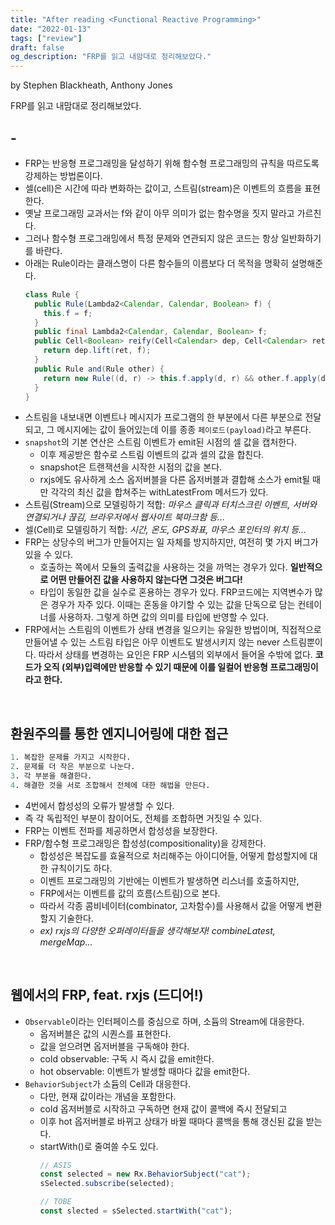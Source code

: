```yaml
---
title: "After reading <Functional Reactive Programming>"
date: "2022-01-13"
tags: ["review"]
draft: false
og_description: "FRP를 읽고 내맘대로 정리해보았다."
---
```


by Stephen Blackheath, Anthony Jones

FRP를 읽고 내맘대로 정리해보았다.

## -

- FRP는 반응형 프로그래밍을 달성하기 위해 함수형 프로그래밍의 규칙을 따르도록 강제하는 방법론이다.
- 셀(cell)은 시간에 따라 변화하는 값이고, 스트림(stream)은 이벤트의 흐름을 표현한다.
- 옛날 프로그래밍 교과서는 f와 같이 아무 의미가 없는 함수명을 짓지 말라고 가르친다.
- 그러나 함수형 프로그래밍에서 특정 문제와 연관되지 않은 코드는 항상 일반화하기를 바란다.
- 아래는 Rule이라는 클래스명이 다른 함수들의 이름보다 더 목적을 명확히 설명해준다.
  ```java
  class Rule {
    public Rule(Lambda2<Calendar, Calendar, Boolean> f) {
      this.f = f;
    }
    public final Lambda2<Calendar, Calendar, Boolean> f;
    public Cell<Boolean> reify(Cell<Calendar> dep, Cell<Calendar> ret) {
      return dep.lift(ret, f);
    }
    public Rule and(Rule other) {
      return new Rule((d, r) -> this.f.apply(d, r) && other.f.apply(d, r));
    }
  }
  ```
- 스트림을 내보내면 이벤트나 메시지가 프로그램의 한 부분에서 다른 부분으로 전달되고, 그 메시지에는 값이 들어있는데 이를 종종 `페이로드(payload)`라고 부른다.
- `snapshot`의 기본 연산은 스트림 이벤트가 emit된 시점의 셀 값을 캡처한다.
  - 이후 제공받은 함수로 스트림 이벤트의 값과 셀의 값을 합친다.
  - snapshot은 트랜잭션을 시작한 시점의 값을 본다.
  - rxjs에도 유사하게 소스 옵저버블을 다른 옵저버블과 결합해 소스가 emit될 때만 각각의 최신 값을 합쳐주는 withLatestFrom 메서드가 있다.
- 스트림(Stream)으로 모델링하기 적합: _마우스 클릭과 터치스크린 이벤트, 서버와 연결되거나 끊김, 브라우저에서 웹사이트 북마크함 등..._
- 셀(Cell)로 모델링하기 적합: _시간, 온도, GPS좌표, 마우스 포인터의 위치 등..._
- FRP는 상당수의 버그가 만들어지는 일 자체를 방지하지만, 여전히 몇 가지 버그가 있을 수 있다.
  - 호출하는 쪽에서 모듈의 출력값을 사용하는 것을 까먹는 경우가 있다. **일반적으로 어떤 만들어진 값을 사용하지 않는다면 그것은 버그다!**
  - 타입이 동일한 값을 실수로 혼용하는 경우가 있다. FRP코드에는 지역변수가 많은 경우가 자주 있다. 이때는 혼동을 야기할 수 있는 값을 단독으로 담는 컨테이너를 사용하자. 그렇게 하면 값의 의미를 타입에 반영할 수 있다.
- FRP에서는 스트림의 이벤트가 상태 변경을 일으키는 유일한 방법이며, 직접적으로 만들어낼 수 있는 스트림 타입은 아무 이벤트도 발생시키지 않는 never 스트림뿐이다. 따라서 상태를 변경하는 요인은 FRP 시스템의 외부에서 들어올 수밖에 없다. **코드가 오직 (외부)입력에만 반응할 수 있기 때문에 이를 일컬어 반응형 프로그래밍이라고 한다.**

<br />

## 환원주의를 통한 엔지니어링에 대한 접근

```s
1. 복잡한 문제를 가지고 시작한다.
2. 문제를 더 작은 부분으로 나눈다.
3. 각 부분을 해결한다.
4. 해결한 것을 서로 조합해서 전체에 대한 해법을 만든다.
```

- 4번에서 합성성의 오류가 발생할 수 있다.
- 즉 각 독립적인 부분이 참이어도, 전체를 조합하면 거짓일 수 있다.
- FRP는 이벤트 전파를 제공하면서 합성성을 보장한다.
- FRP/함수형 프로그래밍은 합성성(compositionality)을 강제한다.
  - 합성성은 복잡도를 효율적으로 처리해주는 아이디어들, 어떻게 합성할지에 대한 규칙이기도 하다.
  - 이벤트 프로그래밍의 기반에는 이벤트가 발생하면 리스너를 호출하지만,
  - FRP에서는 이벤트를 값의 흐름(스트림)으로 본다.
  - 따라서 각종 콤비네이터(combinator, 고차함수)를 사용해서 값을 어떻게 변환할지 기술한다.
  - _ex) rxjs의 다양한 오퍼레이터들을 생각해보자! combineLatest, mergeMap..._

<br />

## 웹에서의 FRP, feat. rxjs (드디어!)

- `Observable`이라는 인터페이스를 중심으로 하며, 소듐의 Stream에 대응한다.
  - 옵저버블은 값의 시퀀스를 표현한다.
  - 값을 얻으려면 옵저버블을 구독해야 한다.
  - cold observable: 구독 시 즉시 값을 emit한다.
  - hot observable: 이벤트가 발생할 때마다 값을 emit한다.
- `BehaviorSubject`가 소듐의 Cell과 대응한다.
  - 다만, 현재 값이라는 개념을 포함한다.
  - cold 옵저버블로 시작하고 구독하면 현재 값이 콜백에 즉시 전달되고
  - 이후 hot 옵저버블로 바뀌고 상태가 바뀔 때마다 콜백을 통해 갱신된 값을 받는다.
  - startWith()로 줄여쓸 수도 있다.
    ```js
    // ASIS
    const selected = new Rx.BehaviorSubject("cat");
    sSelected.subscribe(selected);
    ```
    ```js
    // TOBE
    const slected = sSelected.startWith("cat");
    ```

